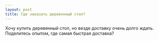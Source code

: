 ```yaml
---
layout: post 
title: Где заказать деревянный стол? 
--- 
```

Хочу купить деревянный стол, но везде доставку очень долго ждать. Поделитесь опытом, где самая быстрая доставка?